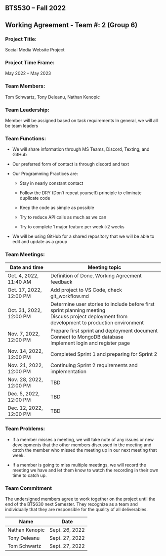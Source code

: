## BTS530 – Fall 2022 
## Working Agreement - Team #: 2 (Group 6) 

### Project Title:  
Social Media Website Project 

### Project Time Frame: 
May 2022 – May 2023 

### Team Members: 
Tom Schwartz, Tony Deleanu, Nathan Kenopic 

### Team Leadership: 
Member will be assigned based on task requirements
In general, we will all be team leaders

### Team Functions: 

 - <Collaboration and Sharing> We will share information through MS Teams, Discord, Texting, and GitHub 

 - <Preferred form of contact and overall availability> Our preferred form of contact is through discord and text 

 - <Programming Practices to be adopted>Our Programming Practices are: 

    - Stay in nearly constant contact 

    - Follow the DRY (Don’t repeat yourself) principle to eliminate duplicate code 

    - Keep the code as simple as possible 

    - Try to reduce API calls as much as we can 

    - Try to complete 1 major feature per week->2 weeks 

 
 - <How to merge the code into shared repository> We will be using GitHub for a shared repository that we will be able to edit and update as a group 
 
### Team Meetings: 
| Date and time | Meeting topic |
| --------- |  --------- |
| Oct. 4, 2022, 11:40 AM | Definition of Done, Working Agreement feedback |
| Oct. 17, 2022, 12:00 PM  | Add project to VS Code, check git_workflow.md |
| Oct. 31, 2022, 12:00 PM | Determine user stories to include before first sprint planning meeting<br>Discuss project deployment from development to production environment |
| Nov. 7, 2022, 12:00 PM  | Prepare first sprint and deployment document<br>Connect to MongoDB database<br>Implement login and register page |
| Nov. 14, 2022, 12:00 PM  | Completed Sprint 1 and preparing for Sprint 2 |
| Nov. 21, 2022, 12:00 PM  | Continuing Sprint 2 requirements and implementation |
| Nov. 28, 2022, 12:00 PM  | TBD |
| Dec. 5, 2022, 12:00 PM  | TBD |
| Dec. 12, 2022, 12:00 PM  | TBD |

### Team Problems: 

 - <What to do when a member misses a meeting> If a member misses a meeting, we will take note of any issues or new developments that the other members discussed in the meeting and catch the member who missed the meeting up in our next meeting that week. 

 - If a member is going to miss multiple meetings, we will record the meeting we have and let them know to watch the recording in their own time to catch up. 

### Team Commitment 

The undersigned members agree to work together on the project until the end of the BTS630 next Semester.  They recognize as a team and individually that they are responsible for the quality of all deliverables. 

| Name | Date |
| --------- |  --------- |
| Nathan Kenopic | Sept. 26, 2022|
| Tony Deleanu |  Sept. 27, 2022|
| Tom Schwartz | Sept. 27, 2022|
